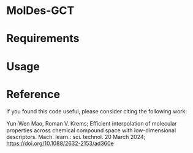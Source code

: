 # MolDes-GCT

# Requirements


# Usage


# Reference
If you found this code useful, please consider citing the following work:

Yun-Wen Mao, Roman V. Krems; Eﬃcient interpolation of molecular properties across chemical compound space with low-dimensional descriptors. Mach. learn.: sci. technol. 20 March 2024; https://doi.org/10.1088/2632-2153/ad360e
